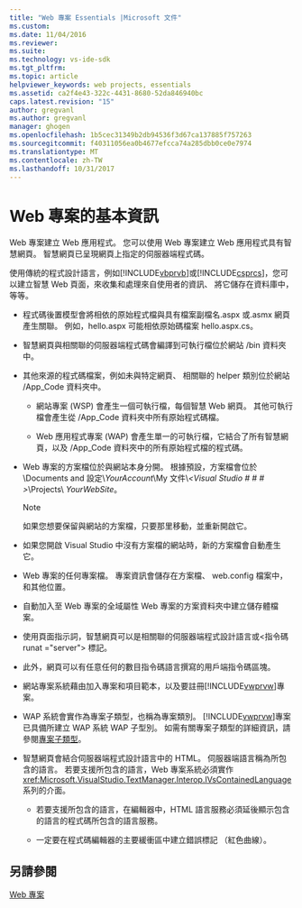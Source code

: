 ```yaml
---
title: "Web 專案 Essentials |Microsoft 文件"
ms.custom: 
ms.date: 11/04/2016
ms.reviewer: 
ms.suite: 
ms.technology: vs-ide-sdk
ms.tgt_pltfrm: 
ms.topic: article
helpviewer_keywords: web projects, essentials
ms.assetid: ca2f4e43-322c-4431-8680-52da846940bc
caps.latest.revision: "15"
author: gregvanl
ms.author: gregvanl
manager: ghogen
ms.openlocfilehash: 1b5cec31349b2db94536f3d67ca137885f757263
ms.sourcegitcommit: f40311056ea0b4677efcca74a285dbb0ce0e7974
ms.translationtype: MT
ms.contentlocale: zh-TW
ms.lasthandoff: 10/31/2017
---
```

# <a name="web-project-essentials"></a>Web 專案的基本資訊
Web 專案建立 Web 應用程式。 您可以使用 Web 專案建立 Web 應用程式具有智慧網頁。 智慧網頁已呈現網頁上指定的伺服器端程式碼。  
  
 使用傳統的程式設計語言，例如[!INCLUDE[vbprvb](../../code-quality/includes/vbprvb_md.md)]或[!INCLUDE[csprcs](../../data-tools/includes/csprcs_md.md)]，您可以建立智慧 Web 頁面，來收集和處理來自使用者的資訊、 將它儲存在資料庫中，等等。  
  
-   程式碼後置模型會將相依的原始程式檔與具有檔案副檔名.aspx 或.asmx 網頁產生關聯。 例如，hello.aspx 可能相依原始碼檔案 hello.aspx.cs。  
  
-   智慧網頁與相關聯的伺服器端程式碼會編譯到可執行檔位於網站 /bin 資料夾中。  
  
-   其他來源的程式碼檔案，例如未與特定網頁、 相關聯的 helper 類別位於網站 /App_Code 資料夾中。  
  
    -   網站專案 (WSP) 會產生一個可執行檔，每個智慧 Web 網頁。 其他可執行檔會產生從 /App_Code 資料夾中所有原始程式碼檔。  
  
    -   Web 應用程式專案 (WAP) 會產生單一的可執行檔，它結合了所有智慧網頁，以及 /App_Code 資料夾中的所有原始程式檔的程式碼。  
  
-   Web 專案的方案檔位於與網站本身分開。 根據預設，方案檔會位於 \Documents and 設定\\*YourAccount*\My 文件\\*\<Visual Studio # # # >*\Projects\\ *YourWebSite*。  
  
    > [!NOTE]
    >  如果您想要保留與網站的方案檔，只要那里移動，並重新開啟它。  
  
-   如果您開啟 Visual Studio 中沒有方案檔的網站時，新的方案檔會自動產生它。  
  
-   Web 專案的任何專案檔。 專案資訊會儲存在方案檔、 web.config 檔案中，和其他位置。  
  
-   自動加入至 Web 專案的全域屬性 Web 專案的方案資料夾中建立儲存體檔案。  
  
-   使用頁面指示詞，智慧網頁可以是相關聯的伺服器端程式設計語言或\<指令碼 runat ="server"> 標記。  
  
-   此外，網頁可以有任意任何的數目指令碼語言撰寫的用戶端指令碼區塊。  
  
-   網站專案系統藉由加入專案和項目範本，以及要註冊[!INCLUDE[vwprvw](../../extensibility/internals/includes/vwprvw_md.md)]專案。  
  
-   WAP 系統會實作為專案子類型，也稱為專案類別。 [!INCLUDE[vwprvw](../../extensibility/internals/includes/vwprvw_md.md)]專案已具備所建立 WAP 系統 WAP 子型別。 如需有關專案子類型的詳細資訊，請參閱[專案子類型](../../extensibility/internals/project-subtypes.md)。  
  
-   智慧網頁會結合伺服器端程式設計語言中的 HTML。 伺服器端語言稱為所包含的語言。 若要支援所包含的語言，Web 專案系統必須實作<xref:Microsoft.VisualStudio.TextManager.Interop.IVsContainedLanguage>系列的介面。  
  
    -   若要支援所包含的語言，在編輯器中，HTML 語言服務必須延後顯示包含的語言的程式碼所包含的語言服務。  
  
    -   一定要在程式碼編輯器的主要緩衝區中建立錯誤標記 （紅色曲線）。  
  
## <a name="see-also"></a>另請參閱  
 [Web 專案](../../extensibility/internals/web-projects.md)